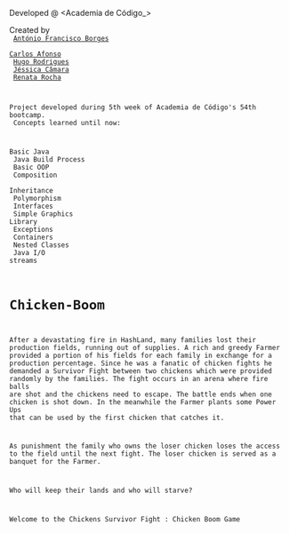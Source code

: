 Developed @ <Academia de Código_>

Created by <Code Cadets> <br>
[António Francisco Borges](https://github.com/afgcsborges)<br>
[Carlos Afonso](https://github.com/cdsa95)<br>
[Hugo Rodrigues](https://github.com/Leg4cy-creations)<br>
[Jéssica Câmara](https://github.com/jessicacamara11)<br>
[Renata Rocha](https://github.com/renataaline)<br>

Project developed during 5th week of Academia de Código's 54th bootcamp.<br>
Concepts learned until now:

Basic Java<br>
Java Build Process<br>
Basic OOP<br>
Composition<br>
Inheritance<br>
Polymorphism<br>
Interfaces<br>
Simple Graphics Library<br>
Exceptions<br>
Containers<br>
Nested Classes<br>
Java I/O streams<br>

# Chicken-Boom

After a devastating fire in HashLand, many families lost their production fields, running out of supplies. A rich and greedy Farmer provided a portion of his fields for each family in exchange for a production percentage. Since he was a fanatic of chicken fights he demanded a Survivor Fight between two chickens which were provided randomly by the families. The fight occurs in an arena where fire balls are shot and the chickens need to escape. The battle ends when one chicken is shot down. In the meanwhile the Farmer plants some Power Ups that can be used by the first chicken that catches it.

As punishment the family who owns the loser chicken loses the access to the field until the next fight. The loser chicken is served as a banquet for the Farmer.

Who will keep their lands and who will starve?

Welcome to the Chickens Survivor Fight : Chicken Boom Game

